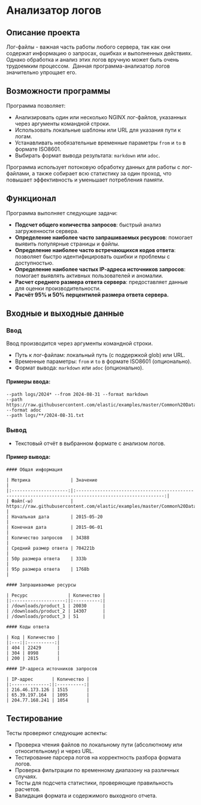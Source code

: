# Анализатор логов

## Описание проекта

Лог-файлы - важная часть работы любого сервера, так как они содержат информацию о запросах, ошибках и выполненных действиях. Однако обработка и анализ этих логов вручную может быть очень трудоемким процессом. 
Данная программа-анализатор логов значительно упрощает его.

## Возможности программы

Программа позволяет:
- Анализировать один или несколько NGINX лог-файлов, указанных через аргументы командной строки.
- Использовать локальные шаблоны или URL для указания пути к логам.
- Устанавливать необязательные временные параметры `from` и `to` в формате ISO8601.
- Выбирать формат вывода результата: `markdown` или `adoc`.

Программа использует потоковую обработку данных для работы с лог-файлами, а также собирает всю статистику за один проход, что повышает эффективность и уменьшает потребления памяти.

## Функционал

Программа выполняет следующие задачи:
- **Подсчет общего количества запросов**: быстрый анализ загруженности сервера.
- **Определение наиболее часто запрашиваемых ресурсов**: помогает выявить популярные страницы и файлы.
- **Определение наиболее часто встречающихся кодов ответа**: позволяет быстро идентифицировать ошибки и проблемы с доступностью.
- **Определение наиболее частых IP‑адреса источников запросов**: помогает выявлять активных пользователей и аномалии.
- **Расчет среднего размера ответа сервера**: предоставляет данные для оценки производительности.
- **Расчёт 95% и 50% перцентилей размера ответа сервера.**

## Входные и выходные данные

### Ввод

Ввод производится через аргументы командной строки.

- Путь к лог-файлам: локальный путь (с поддержкой glob) или URL.
- Временные параметры: `from` и `to` в формате ISO8601 (опционально).
- Формат вывода: `markdown` или `adoc` (опционально).

#### Примеры ввода:
```
--path logs/2024* --from 2024-08-31 --format markdown
--path https://raw.githubusercontent.com/elastic/examples/master/Common%20Data%20Formats/nginx_logs/nginx_logs --format adoc
--path logs/**/2024-08-31.txt
```
### Вывод

- Текстовый отчёт в выбранном формате с анализом логов.

#### Пример вывода:
```
#### Общая информация

| Метрика               | Значение                                                                                                |
|:---------------------:|:-------------------------------------------------------------------------------------------------------:|
| Файл(-ы)              | https://raw.githubusercontent.com/elastic/examples/master/Common%20Data%20Formats/nginx_logs/nginx_logs |
| Начальная дата        | 2015-05-20                                                                                              |
| Конечная дата         | 2015-06-01                                                                                              |
| Количество запросов   | 34388                                                                                                   |
| Средний размер ответа | 704221b                                                                                                 |
| 50p размера ответа    | 333b                                                                                                    |
| 95p размера ответа    | 1768b                                                                                                   |

#### Запрашиваемые ресурсы

| Ресурс               | Количество |
|:--------------------:|:----------:|
| /downloads/product_1 | 20030      |
| /downloads/product_2 | 14307      |
| /downloads/product_3 | 51         |

#### Коды ответа

| Код | Количество |
|:---:|:----------:|
| 404 | 22429      |
| 304 | 8998       |
| 200 | 2815       |

#### IP‑адреса источников запросов

| IP-адрес       | Количество |
|:--------------:|:----------:|
| 216.46.173.126 | 1515       |
| 65.39.197.164  | 1095       |
| 204.77.168.241 | 1054       |
```

## Тестирование

Тесты проверяют следующие аспекты:
- Проверка чтения файлов по локальному пути (абсолютному или относительному) и через URL.
- Тестирование парсера логов на корректность разбора формата логов.
- Проверка фильтрации по временному диапазону на различных случаях.
- Тесты для подсчета статистики, проверяющие правильность расчетов.
- Валидация формата и содержимого выходного отчета.
